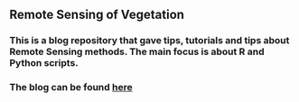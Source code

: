 ## Remote Sensing of Vegetation

### This is a blog repository that gave tips, tutorials and tips about Remote Sensing methods. The main focus is about R and Python scripts.

### The blog can be found [here](https://Remote-Sensing-of-Vegetation.github.io)
